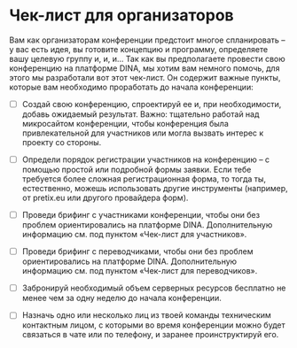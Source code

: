 # Чек-лист для организаторов

Вам как организаторам конференции предстоит многое спланировать – у вас есть идея, вы готовите концепцию и программу, определяете вашу целевую группу и, и, и… Так как вы предполагаете провести свою конференцию на платформе DINA, мы хотим вам немного помочь, для этого мы разработали вот этот чек-лист. Он содержит важные пункты, которые вам необходимо проработать до начала конференции:

* [ ] Создай свою конференцию, спроектируй ее и, при необходимости, добавь ожидаемый результат. Важно: тщательно работай над микросайтом конференции, чтобы конференция была привлекательной для участников или могла вызвать интерес к проекту со стороны.
* [ ] Определи порядок регистрации участников на конференцию – с помощью простой или подробной формы заявки. Если тебе требуется более сложная регистрационная форма, то тогда ты, естественно, можешь использовать другие инструменты \(например, от pretix.eu или другого провайдера форм\).
* [ ] Проведи брифинг с участниками конференции, чтобы они без проблем ориентировались на платформе DINA. Дополнительную информацию см. под пунктом «Чек-лист для участников».
* [ ] Проведи брифинг с переводчиками, чтобы они без проблем ориентировались на платформе DINA. Дополнительную информацию см. под пунктом «Чек-лист для переводчиков».
* [ ] Забронируй необходимый объем серверных ресурсов бесплатно не менее чем за одну неделю до начала конференции.
* [ ] Назначь одно или несколько лиц из твоей команды техническим контактным лицом, с которыми во время конференции можно будет связаться в чате или по телефону, и заранее проинструктируй его.

